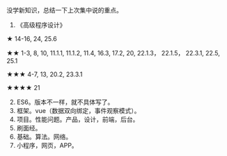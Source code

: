 没学新知识，总结一下上次集中说的重点。

1. 《高级程序设计》

★ 14-16, 24, 25.6

★★ 1-3, 8, 10, 11.1.1, 11.1.2, 11.4, 16.3, 17.2, 20, 22.1.3， 22.1.5， 22.3.1, 22.5, 25.1  

★★★ 4-7, 13, 20.2, 23.3.1

★★★★ 21

2. ES6。版本不一样，就不具体写了。
3. 框架。vue（数据双向绑定，事件观察模式）。
4. 项目。性能问题。产品，设计，前端，后台。
5. 刷面经。
6. 基础。算法。网络。
7. 小程序，网页，APP。